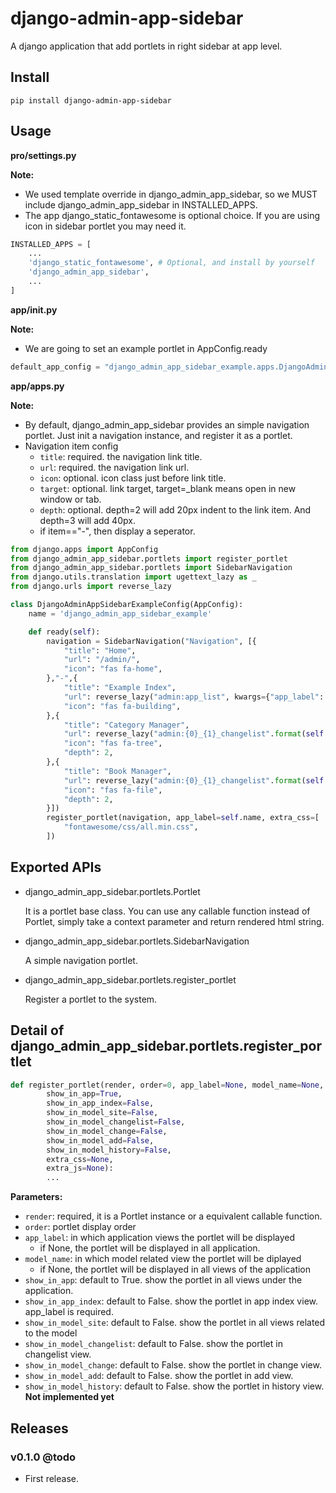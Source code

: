 # django-admin-app-sidebar

A django application that add portlets in right sidebar at app level.


## Install

```shell
pip install django-admin-app-sidebar
```

## Usage

**pro/settings.py**

**Note:**

- We used template override in django_admin_app_sidebar, so we MUST include django_admin_app_sidebar in INSTALLED_APPS.
- The app django_static_fontawesome is optional choice. If you are using icon in sidebar portlet you may need it.

```python
INSTALLED_APPS = [
    ...
    'django_static_fontawesome', # Optional, and install by yourself
    'django_admin_app_sidebar',
    ...
]
```

**app/__init__.py**

**Note:**

- We are going to set an example portlet in AppConfig.ready

```python
default_app_config = "django_admin_app_sidebar_example.apps.DjangoAdminAppSidebarExampleConfig"
```

**app/apps.py**

**Note:**

- By default, django_admin_app_sidebar provides an simple navigation portlet. Just init a navigation instance, and register it as a portlet.
- Navigation item config
    - `title`: required. the navigation link title.
    - `url`: required. the navigation link url.
    - `icon`: optional. icon class just before link title.
    - `target`: optional. link target, target=_blank means open in new window or tab.
    - `depth`: optional. depth=2 will add 20px indent to the link item. And depth=3 will add 40px.
    - if item=="-", then display a seperator.

```python
from django.apps import AppConfig
from django_admin_app_sidebar.portlets import register_portlet
from django_admin_app_sidebar.portlets import SidebarNavigation
from django.utils.translation import ugettext_lazy as _
from django.urls import reverse_lazy

class DjangoAdminAppSidebarExampleConfig(AppConfig):
    name = 'django_admin_app_sidebar_example'

    def ready(self):
        navigation = SidebarNavigation("Navigation", [{
            "title": "Home",
            "url": "/admin/",
            "icon": "fas fa-home",
        },"-",{
            "title": "Example Index",
            "url": reverse_lazy("admin:app_list", kwargs={"app_label": self.name}),
            "icon": "fas fa-building",
        },{
            "title": "Category Manager",
            "url": reverse_lazy("admin:{0}_{1}_changelist".format(self.name, "category")),
            "icon": "fas fa-tree",
            "depth": 2,
        },{
            "title": "Book Manager",
            "url": reverse_lazy("admin:{0}_{1}_changelist".format(self.name, "book")),
            "icon": "fas fa-file",
            "depth": 2,
        }])
        register_portlet(navigation, app_label=self.name, extra_css=[
            "fontawesome/css/all.min.css",
        ])
```

## Exported APIs

- django_admin_app_sidebar.portlets.Portlet

    It is a portlet base class. You can use any callable function instead of Portlet, simply take a context parameter and return rendered html string.

- django_admin_app_sidebar.portlets.SidebarNavigation

    A simple navigation portlet.

- django_admin_app_sidebar.portlets.register_portlet

    Register a portlet to the system.

## Detail of django_admin_app_sidebar.portlets.register_portlet 

```python
def register_portlet(render, order=0, app_label=None, model_name=None,
        show_in_app=True,
        show_in_app_index=False,
        show_in_model_site=False,
        show_in_model_changelist=False,
        show_in_model_change=False,
        show_in_model_add=False,
        show_in_model_history=False,
        extra_css=None,
        extra_js=None):
        ...
```

**Parameters:**

- `render`: required, it is a Portlet instance or a equivalent callable function.
- `order`: portlet display order
- `app_label`: in which application views the portlet will be displayed
    - if None, the portlet will be displayed in all application.
- `model_name`: in which model related view the portlet will be diplayed
    - if None, the portlet will be displayed in all views of the application
- `show_in_app`: default to True. show the portlet in all views under the application.
- `show_in_app_index`: default to False. show the portlet in app index view. app_label is required.
- `show_in_model_site`: default to False. show the portlet in all views related to the model
- `show_in_model_changelist`: default to False. show the portlet in changelist view.
- `show_in_model_change`: default to False. show the portlet in change view.
- `show_in_model_add`: default to False. show the portlet in add view.
- `show_in_model_history`: default to False. show the portlet in history view. **Not implemented yet**


## Releases

### v0.1.0 @todo

- First release.